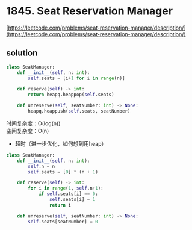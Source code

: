 # 1845. Seat Reservation Manager

[https://leetcode.com/problems/seat-reservation-manager/description/](https://leetcode.com/problems/seat-reservation-manager/description/)

## solution

```python
class SeatManager:
    def __init__(self, n: int):
        self.seats = [i+1 for i in range(n)]

    def reserve(self) -> int:
        return heapq.heappop(self.seats)

    def unreserve(self, seatNumber: int) -> None:
        heapq.heappush(self.seats, seatNumber)
```

时间复杂度：O(log(n)) <br>
空间复杂度：O(n)

- 超时（进一步优化，如何想到用heap）

```python
class SeatManager:
    def __init__(self, n: int):
        self.n = n
        self.seats = [0] * (n + 1)

    def reserve(self) -> int:
        for i in range(1, self.n+1):
            if self.seats[i] == 0:
                self.seats[i] = 1
                return i

    def unreserve(self, seatNumber: int) -> None:
        self.seats[seatNumber] = 0
```

